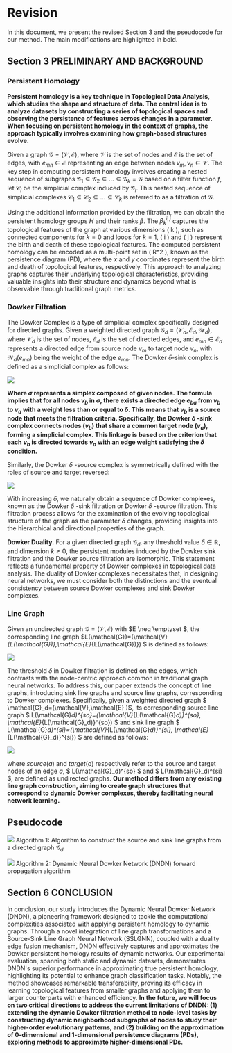 # Revision

In this document, we present the revised Section 3 and the pseudocode for our method. The main modifications are highlighted in bold.

## Section 3 PRELIMINARY AND BACKGROUND

### Persistent Homology


**Persistent homology is a key technique in Topological Data Analysis, which studies the shape and structure of data. The central idea is to analyze datasets by constructing a series of topological spaces and observing the persistence of features across changes in a parameter. When focusing on persistent homology in the context of graphs, the approach typically involves examining how graph-based structures evolve.**

Given a graph $\mathcal{G}=(\mathcal{V}, \mathcal{E})$, where $\mathcal{V}$ is the set of nodes and $\mathcal{E}$ is the set of edges, with $e_{m n} \in \mathcal{E}$ representing an edge between nodes $v_{m}, v_{n} \in \mathcal{V}$. The key step in computing persistent homology involves creating a nested sequence of subgraphs $\mathcal{G}_1 \subseteq \mathcal{G}_2 \subseteq \ldots \subseteq \mathcal{G}_k=\mathcal{G}$ based on a filter function $f$, let $\mathcal{C}_i$ be the simplicial complex induced by $\mathcal{G}_i$. This nested sequence of simplicial complexes $\mathcal{C}_1 \subseteq \mathcal{C}_2 \subseteq \ldots \subseteq \mathcal{C}_k$ is referred to as a filtration of $\mathcal{G}$.

Using the additional information provided by the filtration, we can obtain the persistent homology groups $H$ and their ranks $\beta$. The $\beta_{k}^{i,j}$ captures the topological features of the graph at various dimensions \( k \), such as connected components for $k=0$ and loops for $k=1$, \( i \) and \( j \) represent the birth and death of these topological features. The computed persistent homology can be encoded as a multi-point set in \( R^2 \), known as the persistence diagram (PD), where the $x$ and $y$ coordinates represent the birth and death of topological features, respectively. This approach to analyzing graphs captures their underlying topological characteristics, providing valuable insights into their structure and dynamics beyond what is observable through traditional graph metrics.

### Dowker Filtration

The Dowker Complex is a type of simplicial complex specifically designed for directed graphs. Given a weighted directed graph $\mathcal{G}_d=(\mathcal{V}_d, \mathcal{E}_d, \mathcal{W}_d)$, where $\mathcal{V}_d$ is the set of nodes, $\mathcal{E}_d$ is the set of directed edges, and $e_{m n} \in \mathcal{E}_d$ represents a directed edge from source node $v_{m}$ to target node $v_{n}$, with $\mathcal{W}_d(e_{m n})$ being the weight of the edge $e_{m n}$. The Dowker $\delta$-sink complex is defined as a simplicial complex as follows:

![](doc/eq1.png)

**Where $\sigma$ represents a simplex composed of given nodes. The formula implies that for all nodes $v_b$ in $\sigma$, there exists a directed edge $e_{b a}$ from $v_b$ to $v_a$ with a weight less than or equal to $\delta$. This means that $v_b$ is a source node that meets the filtration criteria. Specifically, the Dowker $\delta$ -sink complex connects nodes $(v_b)$ that share a common target node $(v_a)$, forming a simplicial complex. This linkage is based on the criterion that each $v_b$ is directed towards $v_a$ with an edge weight satisfying the $\delta$ condition.**

Similarly, the Dowker $\delta$ -source complex is symmetrically defined with the roles of source and target reversed:

![](doc/eq2.png)

With increasing $\delta$, we naturally obtain a sequence of Dowker complexes, known as the Dowker $\delta$ -sink filtration or Dowker $\delta$ -source filtration. This filtration process allows for the examination of the evolving topological structure of the graph as the parameter $\delta$ changes, providing insights into the hierarchical and directional properties of the graph.

**Dowker Duality.** For a given directed graph $\mathcal{G}_d$, any threshold value $\delta \in \mathbb{R}$, and dimension $k\geq 0$, the persistent modules induced by the Dowker sink filtration and the Dowker source filtration are isomorphic. This statement reflects a fundamental property of Dowker complexes in topological data analysis. The duality of Dowker complexes necessitates that, in designing neural networks, we must consider both the distinctions and the eventual consistency between source Dowker complexes and sink Dowker complexes.


### Line Graph

Given an undirected graph $\mathcal{G}=(\mathcal{V}, \mathcal{E})$ with $E \neq \emptyset $, the corresponding line graph $L(\mathcal{G})=(\mathcal{V}_{L(\mathcal{G})},\mathcal{E}_{L(\mathcal{G})}) $ is defined as follows:

![](doc/eq56.png)

The threshold $\delta$ in Dowker filtration is defined on the edges, which contrasts with the node-centric approach common in traditional graph neural networks. To address this, our paper extends the concept of line graphs, introducing sink line graphs and source line graphs, corresponding to Dowker complexes. Specifically, given a weighted directed graph $ \mathcal{G}_d=(\mathcal{V},\mathcal{E} )$, its corresponding source line graph $ L(\mathcal{G}_d)^{so}=(\mathcal{V}_{L(\mathcal{G}_d)}^{so}, \mathcal{E}_{L(\mathcal{G}_d)}^{so}) $ and sink line graph $ L(\mathcal{G}_d)^{si}=(\mathcal{V}_{L(\mathcal{G}_d)}^{si}, \mathcal{E}_{L(\mathcal{G}_d)}^{si}) $  are defined as follows:

![](doc/eq789.png)

where $source(a)$ and $target(a)$ respectively refer to the source and target nodes of an edge $a$, $ L(\mathcal{G}_d)^{so} $ and $ L(\mathcal{G}_d)^{si} $, are defined as undirected graphs. **Our method differs from any existing line graph construction, aiming to create graph structures that correspond to dynamic Dowker complexes, thereby facilitating neural network learning.**


## Pseudocode

![](doc/algo1.png)
Algorithm 1: Algorithm to construct the source and sink line graphs from a directed graph $\mathcal{G}_d$

![](doc/algo2.png)
Algorithm 2: Dynamic Neural Dowker Network (DNDN) forward propagation algorithm

## Section 6 CONCLUSION

In conclusion, our study introduces the Dynamic Neural Dowker Network (DNDN), a pioneering framework designed to tackle the computational complexities associated with applying persistent homology to dynamic graphs. Through a novel integration of line graph transformations and a Source-Sink Line Graph Neural Network (SSLGNN), coupled with a duality edge fusion mechanism, DNDN effectively captures and approximates the Dowker persistent homology results of dynamic networks. Our experimental evaluation, spanning both static and dynamic datasets, demonstrates DNDN's superior performance in approximating true persistent homology, highlighting its potential to enhance graph classification tasks. Notably, the method showcases remarkable transferability, proving its efficacy in learning topological features from smaller graphs and applying them to larger counterparts with enhanced efficiency. **In the future, we will focus on two critical directions to address the current limitations of DNDN: (1) extending the dynamic Dowker filtration method to node-level tasks by constructing dynamic neighborhood subgraphs of nodes to study their higher-order evolutionary patterns, and (2) building on the approximation of 0-dimensional and 1-dimensional persistence diagrams (PDs), exploring methods to approximate higher-dimensional PDs.**